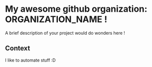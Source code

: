 # My awesome github organization: ORGANIZATION_NAME !

A brief description of your project would do wonders here !

## Context

I like to automate stuff :D
